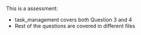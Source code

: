 This is a assessment:

- task_management covers both Question 3 and 4
- Rest of the questions are covered in different files
